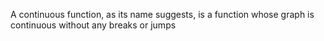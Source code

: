 A continuous function, as its name suggests, is a function whose graph is continuous without any breaks or jumps


